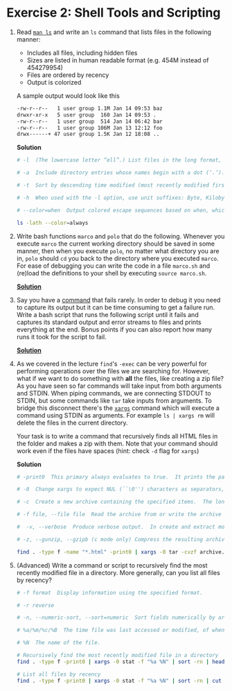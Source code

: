# Exercise 2: Shell Tools and Scripting

1. Read [`man ls`](https://www.man7.org/linux/man-pages/man1/ls.1.html) and write an `ls` command that lists files in the following manner:

   - Includes all files, including hidden files
   - Sizes are listed in human readable format (e.g. 454M instead of 454279954)
   - Files are ordered by recency
   - Output is colorized

   A sample output would look like this

   ```bash
   -rw-r--r--   1 user group 1.1M Jan 14 09:53 baz
   drwxr-xr-x   5 user group  160 Jan 14 09:53 .
   -rw-r--r--   1 user group  514 Jan 14 06:42 bar
   -rw-r--r--   1 user group 106M Jan 13 12:12 foo
   drwx------+ 47 user group 1.5K Jan 12 18:08 ..
   ```

   **Solution**
   ```bash
   # -l  (The lowercase letter “ell”.) List files in the long format, as described in the The Long Format subsection below.

   # -a  Include directory entries whose names begin with a dot (‘.’).

   # -t  Sort by descending time modified (most recently modified first).  If two files have the same modification timestamp, sort their names in ascending lexicographical order.  The -r option reverses both of these sort orders.

   # -h  When used with the -l option, use unit suffixes: Byte, Kilobyte, Megabyte, Gigabyte, Terabyte and Petabyte in order to reduce the number of digits to four or fewer using base 2 for sizes.  This option is not defined in IEEE Std 1003.1-2008 (“POSIX.1”).

   # --color=when  Output colored escape sequences based on when, which may be set to either always, auto, or never.
   ```
   ```bash
   ls -lath --color=always
   ```

2. Write bash functions `marco` and `polo` that do the following.
   Whenever you execute `marco` the current working directory should be saved in some manner, then when you execute `polo`, no matter what directory you are in, `polo` should `cd` you back to the directory where you executed `marco`.
   For ease of debugging you can write the code in a file `marco.sh` and (re)load the definitions to your shell by executing `source marco.sh`.

   [**Solution**](2-macro.sh)

3. Say you have a [command](3-command.sh) that fails rarely. In order to debug it you need to capture its output but it can be time consuming to get a failure run. Write a bash script that runs the following script until it fails and captures its standard output and error streams to files and prints everything at the end. Bonus points if you can also report how many runs it took for the script to fail.

   [**Solution**](3-debug.sh)

4. As we covered in the lecture `find`'s `-exec` can be very powerful for performing operations over the files we are searching for.
   However, what if we want to do something with **all** the files, like creating a zip file?
   As you have seen so far commands will take input from both arguments and STDIN.
   When piping commands, we are connecting STDOUT to STDIN, but some commands like `tar` take inputs from arguments.
   To bridge this disconnect there's the [`xargs`](https://www.man7.org/linux/man-pages/man1/xargs.1.html) command which will execute a command using STDIN as arguments.
   For example `ls | xargs rm` will delete the files in the current directory.

   Your task is to write a command that recursively finds all HTML files in the folder and makes a zip with them. Note that your command should work even if the files have spaces (hint: check `-d` flag for `xargs`)

   **Solution**
   ```bash
   # -print0  This primary always evaluates to true.  It prints the pathname of the current file to standard output, followed by an ASCII NUL character (character code 0).

   # -0  Change xargs to expect NUL (``\0'') characters as separators, instead of spaces and newlines.  This is expected to be used in concert with the -print0 function in find(1).

   # -c  Create a new archive containing the specified items.  The long option form is --create.

   # -f file, --file file  Read the archive from or write the archive to the specified file. The filename can be - for standard input or standard output.

   #  -v, --verbose  Produce verbose output.  In create and extract modes, tar will list each file name as it is read from or written to the archive.

   # -z, --gunzip, --gzipb (c mode only) Compress the resulting archive with gzip(1).  
   ```
   ```bash
   find . -type f -name "*.html" -print0 | xargs -0 tar -cvzf archive.tar.gz
   ```

5. (Advanced) Write a command or script to recursively find the most recently modified file in a directory. More generally, can you list all files by recency?

    ```bash
    # -f format  Display information using the specified format.

    # -r reverse

    # -n, --numeric-sort, --sort=numeric  Sort fields numerically by arithmetic value. 

    # %a/%m/%c/%B  The time file was last accessed or modified, of when the inode was last changed, or the birth time of the inode.

    # %N  The name of the file.
    ```
    ```bash
    # Recursively find the most recently modified file in a directory
    find . -type f -print0 | xargs -0 stat -f "%a %N" | sort -rn | head -n 1 | cut -d' ' -f2-
    ```

    ```bash
    # List all files by recency 
    find . -type f -print0 | xargs -0 stat -f "%a %N" | sort -rn | cut -d' ' -f2-
    ```
